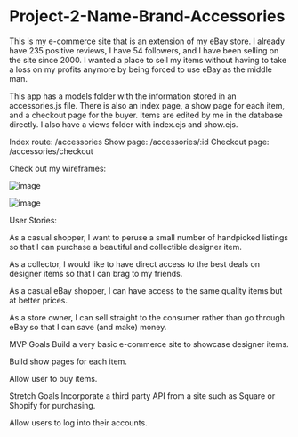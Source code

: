 # Project-2-Name-Brand-Accessories

This is my e-commerce site that is an extension of my eBay store. I already have 235 positive reviews, I have 54 followers, and I have been selling on the site since 2000. I wanted a place to sell my items without having to take a loss on my profits anymore by being forced to use eBay as the middle man.

This app has a models folder with the information stored in an accessories.js file. There is also an index page, a show page for each item, and a checkout page for the buyer. Items are edited by me in the database directly. I also have a views folder with index.ejs and show.ejs.

Index route: /accessories
Show page: /accessories/:id
Checkout page: /accessories/checkout

Check out my wireframes:

![image](https://user-images.githubusercontent.com/25629429/134082703-4845fdd2-552a-4a04-b8ec-545f23f4d923.png)

![image](https://user-images.githubusercontent.com/25629429/134082794-6fa21348-01d9-4b64-bc1b-15c4a6916771.png)


User Stories:

As a casual shopper, I want to peruse a small number of handpicked listings so that I can purchase a beautiful and collectible designer item.

As a collector, I would like to have direct access to the best deals on designer items so that I can brag to my friends.

As a casual eBay shopper, I can have access to the same quality items but at better prices.

As a store owner, I can sell straight to the consumer rather than go through eBay so that I can save (and make) money.

MVP Goals
Build a very basic e-commerce site to showcase designer items.

Build show pages for each item.

Allow user to buy items.

Stretch Goals
Incorporate a third party API from a site such as Square or Shopify for purchasing.

Allow users to log into their accounts.
